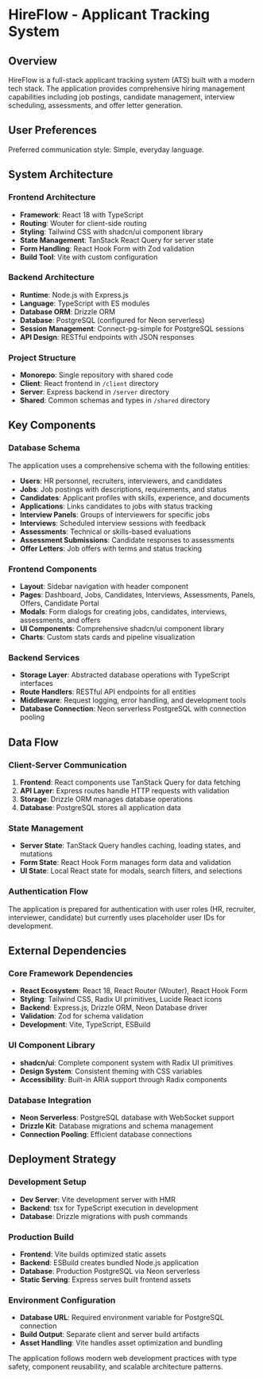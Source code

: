 # HireFlow - Applicant Tracking System

## Overview

HireFlow is a full-stack applicant tracking system (ATS) built with a modern tech stack. The application provides comprehensive hiring management capabilities including job postings, candidate management, interview scheduling, assessments, and offer letter generation.

## User Preferences

Preferred communication style: Simple, everyday language.

## System Architecture

### Frontend Architecture
- **Framework**: React 18 with TypeScript
- **Routing**: Wouter for client-side routing
- **Styling**: Tailwind CSS with shadcn/ui component library
- **State Management**: TanStack React Query for server state
- **Form Handling**: React Hook Form with Zod validation
- **Build Tool**: Vite with custom configuration

### Backend Architecture
- **Runtime**: Node.js with Express.js
- **Language**: TypeScript with ES modules
- **Database ORM**: Drizzle ORM
- **Database**: PostgreSQL (configured for Neon serverless)
- **Session Management**: Connect-pg-simple for PostgreSQL sessions
- **API Design**: RESTful endpoints with JSON responses

### Project Structure
- **Monorepo**: Single repository with shared code
- **Client**: React frontend in `/client` directory
- **Server**: Express backend in `/server` directory
- **Shared**: Common schemas and types in `/shared` directory

## Key Components

### Database Schema
The application uses a comprehensive schema with the following entities:
- **Users**: HR personnel, recruiters, interviewers, and candidates
- **Jobs**: Job postings with descriptions, requirements, and status
- **Candidates**: Applicant profiles with skills, experience, and documents
- **Applications**: Links candidates to jobs with status tracking
- **Interview Panels**: Groups of interviewers for specific jobs
- **Interviews**: Scheduled interview sessions with feedback
- **Assessments**: Technical or skills-based evaluations
- **Assessment Submissions**: Candidate responses to assessments
- **Offer Letters**: Job offers with terms and status tracking

### Frontend Components
- **Layout**: Sidebar navigation with header component
- **Pages**: Dashboard, Jobs, Candidates, Interviews, Assessments, Panels, Offers, Candidate Portal
- **Modals**: Form dialogs for creating jobs, candidates, interviews, assessments, and offers
- **UI Components**: Comprehensive shadcn/ui component library
- **Charts**: Custom stats cards and pipeline visualization

### Backend Services
- **Storage Layer**: Abstracted database operations with TypeScript interfaces
- **Route Handlers**: RESTful API endpoints for all entities
- **Middleware**: Request logging, error handling, and development tools
- **Database Connection**: Neon serverless PostgreSQL with connection pooling

## Data Flow

### Client-Server Communication
1. **Frontend**: React components use TanStack Query for data fetching
2. **API Layer**: Express routes handle HTTP requests with validation
3. **Storage**: Drizzle ORM manages database operations
4. **Database**: PostgreSQL stores all application data

### State Management
- **Server State**: TanStack Query handles caching, loading states, and mutations
- **Form State**: React Hook Form manages form data and validation
- **UI State**: Local React state for modals, search filters, and selections

### Authentication Flow
The application is prepared for authentication with user roles (HR, recruiter, interviewer, candidate) but currently uses placeholder user IDs for development.

## External Dependencies

### Core Framework Dependencies
- **React Ecosystem**: React 18, React Router (Wouter), React Hook Form
- **Styling**: Tailwind CSS, Radix UI primitives, Lucide React icons
- **Backend**: Express.js, Drizzle ORM, Neon Database driver
- **Validation**: Zod for schema validation
- **Development**: Vite, TypeScript, ESBuild

### UI Component Library
- **shadcn/ui**: Complete component system with Radix UI primitives
- **Design System**: Consistent theming with CSS variables
- **Accessibility**: Built-in ARIA support through Radix components

### Database Integration
- **Neon Serverless**: PostgreSQL database with WebSocket support
- **Drizzle Kit**: Database migrations and schema management
- **Connection Pooling**: Efficient database connections

## Deployment Strategy

### Development Setup
- **Dev Server**: Vite development server with HMR
- **Backend**: tsx for TypeScript execution in development
- **Database**: Drizzle migrations with push commands

### Production Build
- **Frontend**: Vite builds optimized static assets
- **Backend**: ESBuild creates bundled Node.js application
- **Database**: Production PostgreSQL via Neon serverless
- **Static Serving**: Express serves built frontend assets

### Environment Configuration
- **Database URL**: Required environment variable for PostgreSQL connection
- **Build Output**: Separate client and server build artifacts
- **Asset Handling**: Vite handles asset optimization and bundling

The application follows modern web development practices with type safety, component reusability, and scalable architecture patterns.